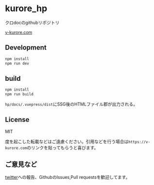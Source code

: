 # kurore_hp

クロdocのgithubリポジトリ

[v-kurore.com](https://v-kurore.com)

## Development

```bash
npm install
npm run dev
```

## build

```bash
npm install
npm run build
```

`hp/docs/.vuepress/dist`にSSG後のHTMLファイル郡が出力される。

## License

MIT

度を起こした転載などはご遠慮ください。引用などを行う場合は`https://v-kurore.com`のリンクを貼ってもらうと喜びます。

## ご意見など

[twitter](https://twitter.com/v_kurore)への報告、GithubのIssues,Pull requestsを歓迎してます。
